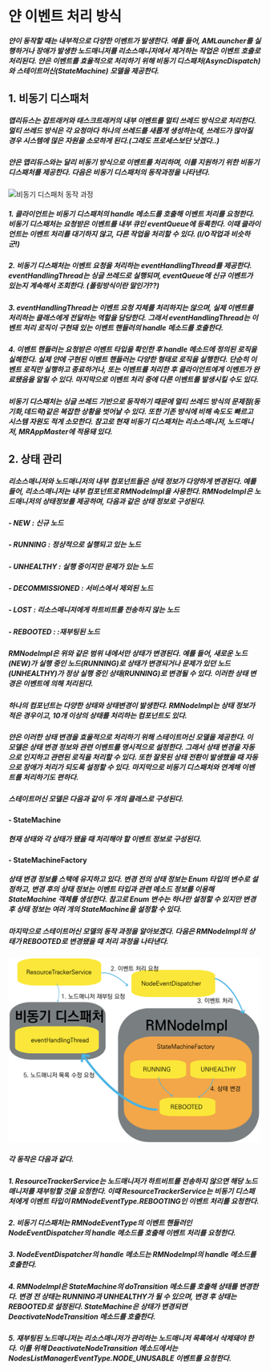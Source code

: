 # 얀 이벤트 처리 방식
##### 얀이 동작할 때는 내부적으로 다양한 이벤트가 발생한다. 예를 들어, AMLauncher를 실행하거나 장애가 발생한 노드매니저를 리소스매니저에서 제거하는 작업은 이벤트 호출로 처리된다. 얀은 이벤트를 효율적으로 처리하기 위해 비동기 디스패처(AsyncDispatch)와 스테이트머신(StateMachine) 모델을 제공한다.


## 1. 비동기 디스패처
##### 맵리듀스는 잡트래커와 태스크트래커의 내부 이벤트를 멀티 쓰레드 방식으로 처리한다. 멀티 쓰레드 방식은 각 요청마다 하나의 쓰레드를 새롭게 생성하는데, 쓰레드가 많아질 경우 시스템에 많은 자원을 소모하게 된다.(그래도 프로세스보단 낫겠다..)

##### 얀은 맵리듀스와는 달리 비동기 방식으로 이벤트를 처리하며, 이를 지원하기 위한 비동기 디스패처를 제공한다. 다음은 비동기 디스패처의 동작과정을 나타낸다.
![비동기 디스패처 동작 과정](https://github.com/googolhkl/TIL/blob/master/hadoop2/yarn/architecture/event_processing/AsyncDispatch.png)

##### 1. 클라이언트는 비동기 디스패처의 handle 메소드를 호출해 이벤트 처리를 요청한다. 비동기 디스패처는 요청받은 이벤트를 내부 큐인 eventQueue에 등록한다. 이때 클라이언트는 이벤트 처리를 대기하지 않고, 다른 작업을 처리할 수 있다. (I/O작업과 비슷하군!)
##### 2. 비동기 디스패처는 이벤트 요청을 처리하는 eventHandlingThread를 제공한다. eventHandlingThread는 싱글 쓰레드로 실행되며, eventQueue에 신규 이벤트가 있는지 계속해서 조회한다. (폴링방식이란 말인가??)
##### 3. eventHandlingThread는 이벤트 요청 자체를 처리하지는 않으며, 실제 이벤트를 처리하는 클래스에게 전달하는 역할을 담당한다. 그래서 eventHandlingThread는 이벤트 처리 로직이 구현돼 있는 이벤트 핸들러의 handle 메소드를 호출한다.
##### 4. 이벤트 핸들러는 요청받은 이벤트 타입을 확인한 후 handle 메소드에 정의된 로직을 실해한다. 실제 얀에 구현된 이벤트 핸들러는 다양한 형태로 로직을 실행한다. 단순히 이벤트 로직만 실행하고 종료하거나, 또는 이벤트를 처리한 후 클라이언트에게 이벤트가 완료됐음을 알릴 수 있다. 마지막으로 이벤트 처리 중에 다른 이벤트를 발생시킬 수도 있다.

##### 비동기 디스패처는 싱글 쓰레드 기반으로 동작하기 때문에 멀티 쓰레드 방식의 문제점(동기화,데드락)같은 복잡한 상황을 벗어날 수 있다. 또한 기존 방식에 비해 속도도 빠르고 시스템 자원도 적게 소모한다. 참고로 현재 비동기 디스패처는 리소스매니저, 노드매니저, MRAppMaster에 적용돼 있다.

## 2. 상태 관리
##### 리소스매니저와 노드매니저의 내부 컴포넌트들은 상태 정보가 다양하게 변경된다. 예를 들어, 리소스매니저는 내부 컴포넌트로 RMNodeImpl을 사용한다. RMNodeImpl은 노드매니저의 상태정보를 제공하며, 다음과 같은 상태 정보로 구성된다.
##### - NEW : 신규 노드
##### - RUNNING : 정상적으로 실행되고 있는 노드
##### - UNHEALTHY : 실행 중이지만 문제가 있는 노드
##### - DECOMMISSIONED : 서비스에서 제외된 노드
##### - LOST : 리소스매니저에게 하트비트를 전송하지 않는 노드
##### - REBOOTED : :재부팅된 노드

##### RMNodeImpl은 위와 같은 범위 내에서만 상태가 변경된다. 예를 들어, 새로운 노드(NEW)가 실행 중인 노드(RUNNING)로 상태가 변경되거나 문제가 있던 노드(UNHEALTHY)가 정상 실행 중인 상태(RUNNING)로 변경될 수 있다. 이러한 상태 변경은 이벤트에 의해 처리된다. 
##### 하나의 컴포넌트는 다양한 상태와 상태변경이 발생한다. RMNodeImpl는 상태 정보가 적은 경우이고, 10개 이상의 상태를 처리하는 컴포넌트도 있다.

##### 얀은 이러한 상태 변경을 효율적으로 처리하기 위해 스테이트머신 모델을 제공한다. 이 모델은 상태 변경 정보와 관련 이벤트를 명시적으로 설정한다. 그래서 상태 변경을 자동으로 인지하고 관련된 로직을 처리할 수 있다. 또한 잘못된 상태 전환이 발생했을 때 자동으로 장애가 처리가 되도록 설정할 수 있다. 마지막으로 비동기 디스패처와 연계해 이벤트를 처리하기도 편하다.

##### 스테이트머신 모델은 다음과 같이 두 개의 클래스로 구성된다.

#### - StateMachine
##### 현재 상태와 각 상태가 됐을 때 처리해야 할 이벤트 정보로 구성된다.
#### - StateMachineFactory
##### 상태 변경 정보를 스택에 유지하고 있다. 변경 전의 상태 정보는 Enum 타입의 변수로 설정하고, 변경 후의 상태 정보는 이벤트 타입과 관련 메소드 정보를 이용해 StateMachine 객체를 생성한다. 참고로 Enum 변수는 하나만 설정할 수 있지만 변경 후 상태 정보는 여러 개의 StateMachine을 설정할 수 있다.

##### 마지막으로 스테이트머신 모델의 동작 과정을 알아보겠다. 다음은 RMNodeImpl의 상태가 REBOOTED로 변경됐을 때 처리 과정을 나타낸다.
![스테이트머신 동작 과정](https://github.com/googolhkl/TIL/blob/master/hadoop2/yarn/architecture/event_processing/StateMachine.png)

##### 각 동작은 다음과 같다.
##### 1. ResourceTrackerService는 노드매니저가 하트비트를 전송하지 않으면 해당 노드매니저를 재부텅할 것을 요청한다. 이때 ResourceTrackerService는 비동기 디스패처에게 이벤트 타입이 RMNodeEventType.REBOOTING인 이벤트 처리를 요청한다.
##### 2. 비동기 디스패처는 RMNodeEventType의 이벤트 핸들러인 NodeEventDispatcher의 handle 메소드를 호출해 이벤트 처리를 요청한다.
##### 3. NodeEventDispatcher의 handle 메소드는 RMNodeImpl의 handle 메소드를 호출한다.
##### 4. RMNodeImpl은 StateMachine의 doTransition 메소드를 호출해 상태를 변경한다. 변경 전 상태는 RUNNING과 UNHEALTHY가 될 수 있으며, 변경 후 상태는 REBOOTED로 설정된다. StateMachine은 상태가 변경되면 DeactivateNodeTransition 메소드를 호출한다.
##### 5. 재부팅된 노드매니저는 리소스매니저가 관리하는 노드매니저 목록에서 삭제돼야 한다. 이를 위해 DeactivateNodeTransition 메소드에서는 NodesListManagerEventType.NODE_UNUSABLE 이벤트를 요청한다.
